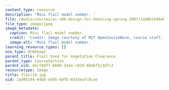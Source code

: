 ```yaml
---
content_type: resource
description: 'Mini flail model number. '
file: /media/courses/ec-s06-design-for-demining-spring-2007/1ad8b19464bbe56b60fb8343ea7c8cae_flail14.jpg
file_type: image/jpeg
image_metadata:
  caption: Mini flail model number.
  credit: 'Credit: Image courtesy of MIT OpenCourseWare, course staff, and students.'
  image-alt: 'Mini flail model number. '
learning_resource_types: []
ocw_type: OCWImage
parent_title: Flail Used for Vegetation Clearance
parent_type: CourseSection
parent_uid: 4ecf4df7-6b06-3a4a-c029-4b4bf5c3d7c3
resourcetype: Image
title: flail14.jpg
uid: 1ad8b194-64bb-e56b-60fb-8343ea7c8cae
---
```

